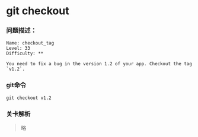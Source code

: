 # git checkout

### 问题描述：

```text
Name: checkout_tag
Level: 33
Difficulty: **

You need to fix a bug in the version 1.2 of your app. Checkout the tag `v1.2`.
```

### git命令

```shell
git checkout v1.2
```

### 关卡解析

> 略